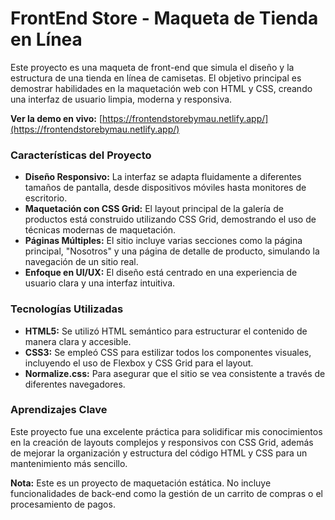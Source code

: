 # FrontEnd Store - Maqueta de Tienda en Línea

Este proyecto es una maqueta de front-end que simula el diseño y la estructura de una tienda en línea de camisetas. El objetivo principal es demostrar habilidades en la maquetación web con HTML y CSS, creando una interfaz de usuario limpia, moderna y responsiva.

**Ver la demo en vivo:** [https://frontendstorebymau.netlify.app/](https://frontendstorebymau.netlify.app/)

### Características del Proyecto

* **Diseño Responsivo:** La interfaz se adapta fluidamente a diferentes tamaños de pantalla, desde dispositivos móviles hasta monitores de escritorio.
* **Maquetación con CSS Grid:** El layout principal de la galería de productos está construido utilizando CSS Grid, demostrando el uso de técnicas modernas de maquetación.
* **Páginas Múltiples:** El sitio incluye varias secciones como la página principal, "Nosotros" y una página de detalle de producto, simulando la navegación de un sitio real.
* **Enfoque en UI/UX:** El diseño está centrado en una experiencia de usuario clara y una interfaz intuitiva.

### Tecnologías Utilizadas

* **HTML5:** Se utilizó HTML semántico para estructurar el contenido de manera clara y accesible.
* **CSS3:** Se empleó CSS para estilizar todos los componentes visuales, incluyendo el uso de Flexbox y CSS Grid para el layout.
* **Normalize.css:** Para asegurar que el sitio se vea consistente a través de diferentes navegadores.

### Aprendizajes Clave

Este proyecto fue una excelente práctica para solidificar mis conocimientos en la creación de layouts complejos y responsivos con CSS Grid, además de mejorar la organización y estructura del código HTML y CSS para un mantenimiento más sencillo.

**Nota:** Este es un proyecto de maquetación estática. No incluye funcionalidades de back-end como la gestión de un carrito de compras o el procesamiento de pagos.
